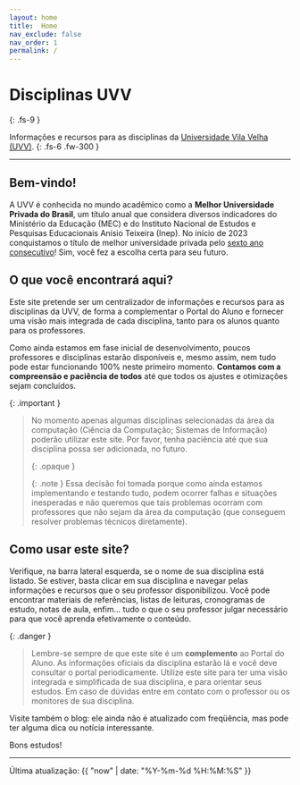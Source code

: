 ```yaml
---
layout: home
title:  Home
nav_exclude: false
nav_order: 1
permalink: /
---
```


# **Disciplinas UVV**
{: .fs-9 }

Informações e recursos para as disciplinas da [Universidade Vila Velha
(UVV)](https://uvv.br).
{: .fs-6 .fw-300 }

---

## Bem-vindo!

A UVV é conhecida no mundo acadêmico como a **Melhor Universidade Privada do
Brasil**, um título anual que considera diversos indicadores do Ministério da
Educação (MEC) e do Instituto Nacional de Estudos e Pesquisas Educacionais
Anísio Teixeira (Inep). No início de 2023 conquistamos o título de melhor
universidade privada pelo [sexto ano
consecutivo](https://tinyurl.com/uvvmelhorbrasil)! Sim, você fez a escolha certa
para seu futuro.

## O que você encontrará aqui?

Este site pretende ser um centralizador de informações e recursos para as
disciplinas da UVV, de forma a complementar o Portal do Aluno e fornecer uma
visão mais integrada de cada disciplina, tanto para os alunos quanto para os
professores.

Como ainda estamos em fase inicial de desenvolvimento, poucos professores e
disciplinas estarão disponíveis e, mesmo assim, nem tudo pode estar funcionando
100% neste primeiro momento. **Contamos com a compreensão e paciência de todos**
até que todos os ajustes e otimizações sejam concluídos.

{: .important }
> No momento apenas algumas disciplinas selecionadas da área da computação
> (Ciência da Computação; Sistemas de Informação) poderão utilizar este
> site. Por favor, tenha paciência até que sua disciplina possa ser adicionada,
> no futuro.
>
> {: .opaque }
> <div markdown="block">
> {: .note }
> Essa decisão foi tomada porque como ainda estamos implementando e testando
> tudo, podem ocorrer falhas e situações inesperadas e não queremos que tais
> problemas ocorram com professores que não sejam da área da computação (que
> conseguem resolver problemas técnicos diretamente).
> </div>

## Como usar este site?

Verifique, na barra lateral esquerda, se o nome de sua disciplina está
listado. Se estiver, basta clicar em sua disciplina e navegar pelas informações
e recursos que o seu professor disponibilizou. Você pode encontrar materiais de
referências, listas de leituras, cronogramas de estudo, notas de aula,
enfim... tudo o que o seu professor julgar necessário para que você aprenda
efetivamente o conteúdo.

{: .danger }
> Lembre-se sempre de que este site é um **complemento** ao Portal do Aluno. As
> informações oficiais da disciplina estarão lá e você deve consultar o portal
> periodicamente. Utilize este site para ter uma visão integrada e simplificada
> de sua disciplina, e para orientar seus estudos. Em caso de dúvidas entre em
> contato com o professor ou os monitores de sua disciplina.

Visite também o blog: ele ainda não é atualizado com freqüência, mas pode ter
alguma dica ou notícia interessante.

Bons estudos!

---

Última atualização: {{ "now" | date: "%Y-%m-%d %H:%M:%S" }}


